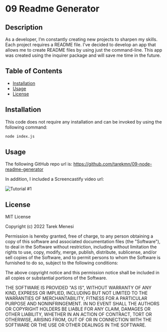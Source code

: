 # 09 Readme Generator
						
## Description
As a developer, I’m constantly creating new projects to sharpen my skills. Each project requires a README file. I’ve decided to develop an app that allows me to create README files by using just the command-line. This app was created using the inquirer package and will save me time in the future.


 

## Table of Contents 
- [Installation](#installation)
- [Usage](#usage)
- [License](#license)


## Installation
This code does not require any installation and can be invoked by using the following command:
```bash
node index.js
```


## Usage
The following GitHub repo url is:
https://github.com/tarekmn/09-node-readme-generator



In addition, I included a Screencastify video url: 


![Tutorial #1]("https://drive.google.com/file/d/1_CA61H3H76njSRBoKXSzGEmXWctS4nE_/preview")







## License
MIT License

Copyright (c) 2022 Tarek Menesi

Permission is hereby granted, free of charge, to any person obtaining a copy
of this software and associated documentation files (the "Software"), to deal
in the Software without restriction, including without limitation the rights
to use, copy, modify, merge, publish, distribute, sublicense, and/or sell
copies of the Software, and to permit persons to whom the Software is
furnished to do so, subject to the following conditions:

The above copyright notice and this permission notice shall be included in all
copies or substantial portions of the Software.

THE SOFTWARE IS PROVIDED "AS IS", WITHOUT WARRANTY OF ANY KIND, EXPRESS OR
IMPLIED, INCLUDING BUT NOT LIMITED TO THE WARRANTIES OF MERCHANTABILITY,
FITNESS FOR A PARTICULAR PURPOSE AND NONINFRINGEMENT. IN NO EVENT SHALL THE
AUTHORS OR COPYRIGHT HOLDERS BE LIABLE FOR ANY CLAIM, DAMAGES OR OTHER
LIABILITY, WHETHER IN AN ACTION OF CONTRACT, TORT OR OTHERWISE, ARISING FROM,
OUT OF OR IN CONNECTION WITH THE SOFTWARE OR THE USE OR OTHER DEALINGS IN THE
SOFTWARE.